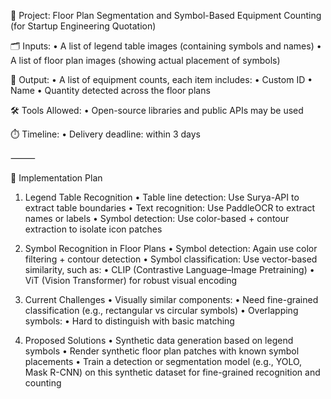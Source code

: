 📌 Project: Floor Plan Segmentation and Symbol-Based Equipment Counting (for Startup Engineering Quotation)

🗂️ Inputs:
	•	A list of legend table images (containing symbols and names)
	•	A list of floor plan images (showing actual placement of symbols)

🎯 Output:
	•	A list of equipment counts, each item includes:
	•	Custom ID
	•	Name
	•	Quantity detected across the floor plans

🛠️ Tools Allowed:
	•	Open-source libraries and public APIs may be used

⏱️ Timeline:
	•	Delivery deadline: within 3 days

⸻

🔧 Implementation Plan

1. Legend Table Recognition
	•	Table line detection: Use Surya-API to extract table boundaries
	•	Text recognition: Use PaddleOCR to extract names or labels
	•	Symbol detection: Use color-based + contour extraction to isolate icon patches

2. Symbol Recognition in Floor Plans
	•	Symbol detection: Again use color filtering + contour detection
	•	Symbol classification: Use vector-based similarity, such as:
	•	CLIP (Contrastive Language–Image Pretraining)
	•	ViT (Vision Transformer) for robust visual encoding

3. Current Challenges
	•	Visually similar components:
	•	Need fine-grained classification (e.g., rectangular vs circular symbols)
	•	Overlapping symbols:
	•	Hard to distinguish with basic matching

4. Proposed Solutions
	•	Synthetic data generation based on legend symbols
	•	Render synthetic floor plan patches with known symbol placements
	•	Train a detection or segmentation model (e.g., YOLO, Mask R-CNN) on this synthetic dataset for fine-grained recognition and counting
